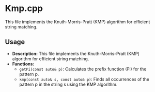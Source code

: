 # Kmp.cpp

This file implements the Knuth-Morris-Pratt (KMP) algorithm for efficient string matching.

## Usage

*   **Description:** This file implements the Knuth-Morris-Pratt (KMP) algorithm for efficient string matching.
*   **Functions:**
    *   `getPi(const auto& p)`: Calculates the prefix function (Pi) for the pattern p.
    *   `kmp(const auto& s, const auto& p)`: Finds all occurrences of the pattern p in the string s using the KMP algorithm.